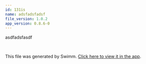 ```yaml
---
id: 131is
name: adsfadsfadsf
file_version: 1.0.2
app_version: 0.8.6-0
---
```


asdfadsfasdf

<br/>

This file was generated by Swimm. [Click here to view it in the app](http://localhost:5001/repos/Z2l0aHViJTNBJTNBZGlnaS1wcm9qLUdVSSUzQSUzQWdpbGFkYXg=/docs/131is).